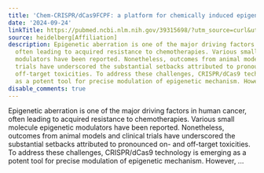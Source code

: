```yaml
---
title: 'Chem-CRISPR/dCas9FCPF: a platform for chemically induced epigenome editing'
date: '2024-09-24'
linkTitle: https://pubmed.ncbi.nlm.nih.gov/39315698/?utm_source=curl&utm_medium=rss&utm_campaign=pubmed-2&utm_content=1FakS-2QOkCT8HsMOQP1bCRQ4YzyumYOmxmF0moLsQ3dFB1E9V&fc=20220326224207&ff=20240924183559&v=2.18.0.post9+e462414
source: heidelberg[Affiliation]
description: Epigenetic aberration is one of the major driving factors in human cancer,
  often leading to acquired resistance to chemotherapies. Various small molecule epigenetic
  modulators have been reported. Nonetheless, outcomes from animal models and clinical
  trials have underscored the substantial setbacks attributed to pronounced on- and
  off-target toxicities. To address these challenges, CRISPR/dCas9 technology is emerging
  as a potent tool for precise modulation of epigenetic mechanism. However, ...
disable_comments: true
---
```

Epigenetic aberration is one of the major driving factors in human cancer, often leading to acquired resistance to chemotherapies. Various small molecule epigenetic modulators have been reported. Nonetheless, outcomes from animal models and clinical trials have underscored the substantial setbacks attributed to pronounced on- and off-target toxicities. To address these challenges, CRISPR/dCas9 technology is emerging as a potent tool for precise modulation of epigenetic mechanism. However, ...